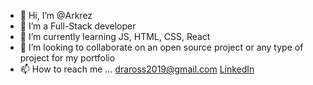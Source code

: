 - 👋 Hi, I’m @Arkrez
- 👀 I’m a Full-Stack developer
- 🌱 I’m currently learning JS, HTML, CSS, React
- 💞️ I’m looking to collaborate on an open source project or any type of project for my portfolio
- 📫 How to reach me ... draross2019@gmail.com <a href="https://www.linkedin.com/in/devon-ross-0b455511b/"> LinkedIn</a>

<!---
Arkrez/Arkrez is a ✨ special ✨ repository because its `README.md` (this file) appears on your GitHub profile.
You can click the Preview link to take a look at your changes.
--->
